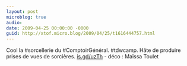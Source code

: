 ```yaml
---
layout: post
microblog: true
audio: 
date: 2009-04-25 00:00:00 -0000
guid: http://xtof.micro.blog/2009/04/25/t1616444757.html
---
```

Cool la #sorcellerie du #ComptoirGénéral. #tdwcamp. Hâte de produire prises de vues de sorcières. [is.gd/uzTh](http://is.gd/uzTh) - déco : Maïssa Toulet
